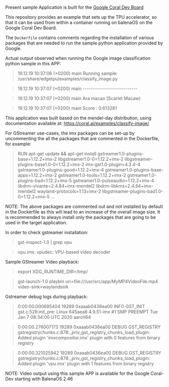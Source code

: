 Present sample Application is built for the [Google Coral Dev Board](https://coral.ai/products/dev-board/)

This repository provides an example that sets up the TPU accelerator, so that it can be used from within a container running on balenaOS on the Google Coral Dev Board.

The `Dockerfile` contains comments regarding the installation of various packages that are needed to run the sample python application provided by Google.

Actual output observed when running the Google image classification python sample in this APP:

> 19.12.19 10:37:06 (+0200)  main  Running sample: /usr/share/edgetpu/examples/classify_image.py

> 19.12.19 10:37:07 (+0200)  main  ---------------------------

> 19.12.19 10:37:07 (+0200)  main  Ara macao (Scarlet Macaw)

> 19.12.19 10:37:07 (+0200)  main  Score :  0.613281


This application was built based on the mendel-day distribution, using documentation available at: https://coral.ai/examples/classify-image/

For GStreamer use-cases, the imx packages can be set-up by uncommenting the all the packages that are commented in the Dockerfile, for example:

> RUN apt-get update && apt-get install gstreamer1.0-plugins-base=1.12.2+imx-2 libgstreamer1.0-0=1.12.2+imx-2 libgstreamer-plugins-base1.0-0=1.12.2+imx-2 imx-gst1.0-plugin=4.3.4-4 gstreamer1.0-plugins-good=1.12.2+imx-4 gstreamer1.0-plugins-base-apps=1.12.2+imx-2 gstreamer1.0-tools=1.12.2+imx-2 gstreamer1.0-plugins-bad=1.12.2+imx-5 gstreamer1.0-pulseaudio=1.12.2+imx-4 libdrm-vivante=2.4.84+imx-mendel2 libdrm-libkms=2.4.84+imx-mendel2 wayland-protocols=1.13+imx-2 libgstreamer-plugins-bad1.0-0=1.12.2+imx-5 ...

NOTE: The above packages are commented out and not installed by default in the Dockerfile as this will lead to an increase of the overall image size.
It is recommended to always install only the packages that are going to be used in the target application.

In order to check gstreamer installation:

> gst-inspect-1.0 | grep vpu

> vpu.imx:  vpudec: VPU-based video decoder

Sample GStreamer Video playback:

> export XDG_RUNTIME_DIR=/tmp/

> gst-launch-1.0 playbin uri=file:///usr/src/app/MyMP4VideoFile.mp4 video-sink=waylandsink

Gstreamer debug logs during playback:

> 0:00:00.000695404 19289 0xaaab0436ea00 INFO            GST_INIT gst.c:528:init_pre: Linux 645aea8 4.9.51-imx #1 SMP PREEMPT Tue Jan 7 08:34:00 UTC 2020 aarch64

> 0:00:00.276007173 19289 0xaaab0436ea00 DEBUG           GST_REGISTRY gstregistrychunks.c:878:_priv_gst_registry_chunks_load_plugin: Added plugin 'imxcompositor.imx' plugin with 0 features from binary registry

> 0:00:00.321025942 19289 0xaaab0436ea00 DEBUG           GST_REGISTRY gstregistrychunks.c:878:_priv_gst_registry_chunks_load_plugin: Added plugin 'vpu.imx' plugin with 1 features from binary registry

NOTE: Video output using this sample APP is available for the Google Coral-Dev starting with BalenaOS 2.46

